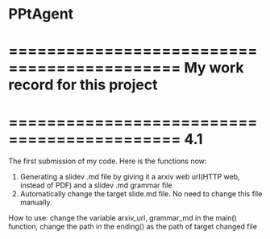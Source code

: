 # PPtAgent
============================================
My work record for this project
============================================

============================================
          4.1
============================================
The first submission of my code. Here is the functions now:
1. Generating a slidev .md file by giving it a arxiv web url(HTTP web, instead of PDF) and a slidev .md grammar file
2. Automatically change the target slide.md file. No need to change this file manually.

How to use:
change the variable arxiv_url, grammar_md in the main() function, change the path in the ending() as the path of target changed file


